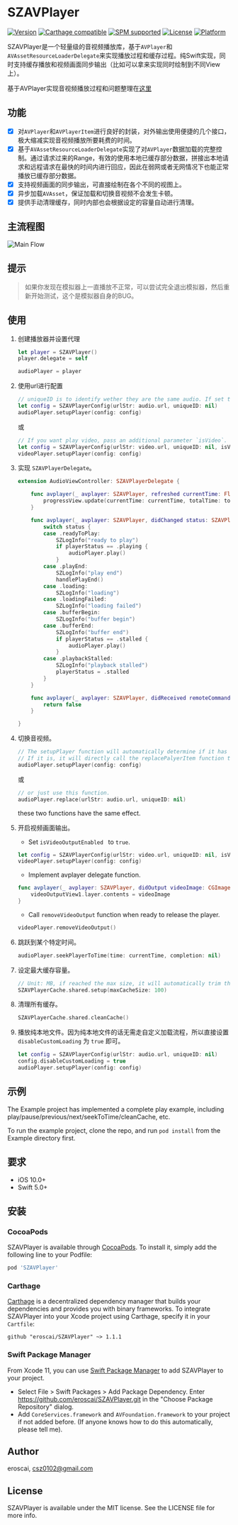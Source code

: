 # SZAVPlayer

[![Version](https://img.shields.io/cocoapods/v/SZAVPlayer.svg?style=flat)](https://cocoapods.org/pods/SZAVPlayer)
[![Carthage compatible](https://img.shields.io/badge/Carthage-compatible-4BC51D.svg?style=flat)](https://github.com/Carthage/Carthage)
[![SPM supported](https://img.shields.io/badge/SPM-supported-DE5C43.svg?style=flat)](https://swift.org/package-manager/)
[![License](https://img.shields.io/cocoapods/l/SZAVPlayer.svg?style=flat)](https://cocoapods.org/pods/SZAVPlayer)
[![Platform](https://img.shields.io/cocoapods/p/SZAVPlayer.svg?style=flat)](https://cocoapods.org/pods/SZAVPlayer)

SZAVPlayer是一个轻量级的音视频播放库，基于`AVPlayer`和`AVAssetResourceLoaderDelegate`来实现播放过程和缓存过程。纯Swift实现，同时支持缓存播放和视频画面同步输出（比如可以拿来实现同时绘制到不同View上）。

基于AVPlayer实现音视频播放过程和问题整理在[这里](https://github.com/eroscai/SZAVPlayer/wiki/iOS%E5%9F%BA%E4%BA%8EAVPlayer%E5%AE%9E%E7%8E%B0%E9%9F%B3%E8%A7%86%E9%A2%91%E6%92%AD%E6%94%BE%E5%92%8C%E7%BC%93%E5%AD%98)

## 功能

- [x] 对`AVPlayer`和`AVPlayerItem`进行良好的封装，对外输出使用便捷的几个接口，极大缩减实现音视频播放所要耗费的时间。
- [x] 基于`AVAssetResourceLoaderDelegate`实现了对`AVPlayer`数据加载的完整控制。通过请求过来的Range，有效的使用本地已缓存部分数据，拼接出本地请求和远程请求在最快的时间内进行回应，因此在弱网或者无网情况下也能正常播放已缓存部分数据。
- [x] 支持视频画面的同步输出，可直接绘制在各个不同的视图上。
- [x] 异步加载`AVAsset`，保证加载和切换音视频不会发生卡顿。
- [x] 提供手动清理缓存，同时内部也会根据设定的容量自动进行清理。

## 主流程图

![Main Flow](./MainFlow.jpg)

## 提示

> 如果你发现在模拟器上一直播放不正常，可以尝试完全退出模拟器，然后重新开始测试，这个是模拟器自身的BUG。

## 使用

1. 创建播放器并设置代理

    ```swift
    let player = SZAVPlayer()
    player.delegate = self
    
    audioPlayer = player
    ```

2. 使用url进行配置

    ```swift
    // uniqueID is to identify wether they are the same audio. If set to nil will use urlStr to create one.
    let config = SZAVPlayerConfig(urlStr: audio.url, uniqueID: nil)
    audioPlayer.setupPlayer(config: config)
    ```
    
    或
    
    ```swift
    // If you want play video, pass an additional parameter `isVideo`.
    let config = SZAVPlayerConfig(urlStr: video.url, uniqueID: nil, isVideo: true, isVideoOutputEnabled: true/false)
    videoPlayer.setupPlayer(config: config)
    ```

3. 实现 `SZAVPlayerDelegate`。

    ```swift
    extension AudioViewController: SZAVPlayerDelegate {
    
        func avplayer(_ avplayer: SZAVPlayer, refreshed currentTime: Float64, loadedTime: Float64, totalTime: Float64) {
            progressView.update(currentTime: currentTime, totalTime: totalTime)
        }
    
        func avplayer(_ avplayer: SZAVPlayer, didChanged status: SZAVPlayerStatus) {
            switch status {
            case .readyToPlay:
                SZLogInfo("ready to play")
                if playerStatus == .playing {
                    audioPlayer.play()
                }
            case .playEnd:
                SZLogInfo("play end")
                handlePlayEnd()
            case .loading:
                SZLogInfo("loading")
            case .loadingFailed:
                SZLogInfo("loading failed")
            case .bufferBegin:
                SZLogInfo("buffer begin")
            case .bufferEnd:
                SZLogInfo("buffer end")
                if playerStatus == .stalled {
                    audioPlayer.play()
                }
            case .playbackStalled:
                SZLogInfo("playback stalled")
                playerStatus = .stalled
            }
        }
    
        func avplayer(_ avplayer: SZAVPlayer, didReceived remoteCommand: SZAVPlayerRemoteCommand) -> Bool {
            return false
        }
    
    }
    ```
    
4. 切换音视频。

    ```swift
    // The setupPlayer function will automatically determine if it has been setup before. 
    // If it is, it will directly call the replacePalyerItem function to replace the new audio.
    audioPlayer.setupPlayer(config: config)
    ```
    
    或
    
    ```swift
    // or just use this function.
    audioPlayer.replace(urlStr: audio.url, uniqueID: nil)
    ```
    
    these two functions have the same effect.
    
5. 开启视频画面输出。

    - Set `isVideoOutputEnabled ` to `true`.
    
    ```swift
    let config = SZAVPlayerConfig(urlStr: video.url, uniqueID: nil, isVideo: true, isVideoOutputEnabled: true)
    videoPlayer.setupPlayer(config: config)
    ```
    
    - Implement avplayer delegate function.
    
    ```swift
    func avplayer(_ avplayer: SZAVPlayer, didOutput videoImage: CGImage) {
        videoOutputView1.layer.contents = videoImage
    }
    ```
    
    - Call `removeVideoOutput` function when ready to release the player.
    
    ```swift
    videoPlayer.removeVideoOutput()
    ```
    
6. 跳跃到某个特定时间。

    ```swift
    audioPlayer.seekPlayerToTime(time: currentTime, completion: nil)
    ```
    
7. 设定最大缓存容量。

    ```swift
    // Unit: MB, if reached the max size, it will automatically trim the cache.
    SZAVPlayerCache.shared.setup(maxCacheSize: 100)
    ```
    
8. 清理所有缓存。

    ```swift
    SZAVPlayerCache.shared.cleanCache()
    ```
    
9. 播放纯本地文件。因为纯本地文件的话无需走自定义加载流程，所以直接设置 `disableCustomLoading` 为 `true` 即可。

	```swift
	let config = SZAVPlayerConfig(urlStr: audio.url, uniqueID: nil)
	config.disableCustomLoading = true
	audioPlayer.setupPlayer(config: config)
	```

## 示例

The Example project has implemented a complete play example, including play/pause/previous/next/seekToTime/cleanCache, etc. 

To run the example project, clone the repo, and run `pod install` from the Example directory first.

## 要求

- iOS 10.0+
- Swift 5.0+

## 安装

### CocoaPods

SZAVPlayer is available through [CocoaPods](https://cocoapods.org). To install
it, simply add the following line to your Podfile:

```ruby
pod 'SZAVPlayer'
```

### Carthage

[Carthage](https://github.com/Carthage/Carthage) is a decentralized dependency manager that builds your dependencies and provides you with binary frameworks. To integrate SZAVPlayer into your Xcode project using Carthage, specify it in your `Cartfile`:

```ogdl
github "eroscai/SZAVPlayer" ~> 1.1.1
```

### Swift Package Manager

From Xcode 11, you can use [Swift Package Manager](https://swift.org/package-manager/) to add SZAVPlayer to your project.

- Select File > Swift Packages > Add Package Dependency. Enter https://github.com/eroscai/SZAVPlayer.git in the "Choose Package Repository" dialog.
- Add `CoreServices.framework` and `AVFoundation.framework` to your project if not added before. (If anyone knows how to do this automatically, please tell me).

## Author

eroscai, csz0102@gmail.com

## License

SZAVPlayer is available under the MIT license. See the LICENSE file for more info.
